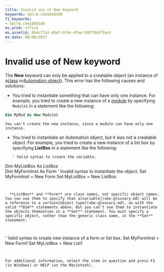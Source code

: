 ```yaml
---
title: Invalid use of New keyword
keywords: vblr6.chm1040348
f1_keywords:
- vblr6.chm1040348
ms.prod: office
ms.assetid: 6bdc77a1-dde7-974e-4fee-b9279b4f3ae3
ms.date: 06/08/2017
---
```



# Invalid use of New keyword

The **New** keyword can only be applied to a creatable object (an instance of a[class](vbe-glossary.md) or[Automation object](vbe-glossary.md)). This error has the following causes and solutions:



- You tried to instantiate something that can have only one instance. For example, you tried to create a new instance of a [module](vbe-glossary.md) by specifying `Module1` in a statement like the following:
    
```vb
Dim MyMod As New Module1 

  ```


    You can't create the new instance, since a module can have only one instance.
    
- You tried to instantiate an Automation object, but it was not a creatable object. For example, you tried to create a new instance of a list box by specifying **ListBox** in a statement like the following:
    
  ```
  ' Valid syntax to create the variable. 
Dim MyListBox As ListBox     
Dim MyFormInst As Form 
' Invalid syntax to instantiate the object. 
Set MyFormInst = New Form 
Set MyListBox = New ListBox 

  ```


    **ListBox** and **Form** are class names, not specific object names. You can use them to specify that a[variable](vbe-glossary.md) will be a reference to a certain[object type](vbe-glossary.md), as with the valid **Dim** statements above. But you can't use them to instantiate the objects themselves in a **Set** statement. You must specify a specific object, rather than the generic class name, in the **Set** statement:
    


  ```
  ' Valid syntax to create new instance of a form or list box. 
Set MyFormInst = New Form1 
Set MyListBox = New List1 

  ```


For additional information, select the item in question and press F1 (in Windows) or HELP (on the Macintosh).

